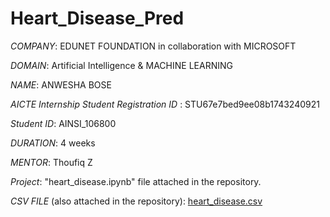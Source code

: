 # Heart_Disease_Pred

*COMPANY*: EDUNET FOUNDATION in collaboration with MICROSOFT

*DOMAIN*: Artificial Intelligence & MACHINE LEARNING

*NAME*: ANWESHA BOSE

*AICTE Internship Student Registration ID* : STU67e7bed9ee08b1743240921

*Student ID*: AINSI_106800

*DURATION*: 4 weeks

*MENTOR*: Thoufiq Z

*Project*: "heart_disease.ipynb" file attached in the repository.

*CSV FILE* (also attached in the repository): [heart_disease.csv](https://github.com/user-attachments/files/19843760/heart_disease.csv)
